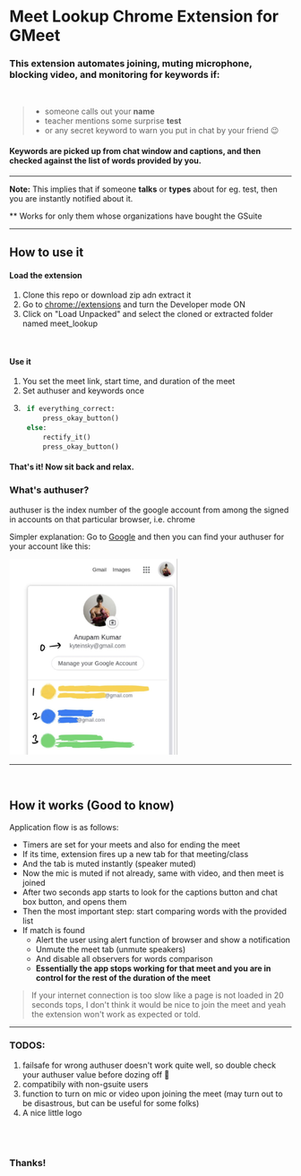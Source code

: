 
# Meet Lookup Chrome Extension for GMeet

### This extension automates joining, muting microphone, blocking video, and monitoring for keywords if:
<br />

> - someone calls out your **name**
> - teacher mentions some surprise **test**
> - or any secret keyword to warn you put in chat by your friend :wink:

#### Keywords are picked up from chat window and captions, and then checked against the list of words provided by you.

---
**Note:** This implies that if someone **talks** or **types** about for eg. test, then you are instantly notified about it.

** Works for only them whose organizations have bought the GSuite

---


## How to use it

#### Load the extension
1. Clone this repo or download zip adn extract it
2. Go to [chrome://extensions](chrome://extensions) and turn the Developer mode ON
3. Click on "Load Unpacked" and select the cloned or extracted folder named meet_lookup

<br />

#### Use it

1. You set the meet link, start time, and duration of the meet
2. Set authuser and keywords once
3. ```python
	if everything_correct:
		press_okay_button()
	else:
		rectify_it()
		press_okay_button()

#### That's it! Now sit back and relax.

### What's authuser?
authuser is the index number of the google account from among the signed in accounts on that particular browser, i.e. chrome

Simpler explanation: Go to [Google](https://google.com) and then you can find your authuser for your account like this:

<img src="assets/authuser.jpg" height="350px" width="300px" />

---

<br />

## How it works (Good to know)

Application flow is as follows:

- Timers are set for your meets and also for ending the meet
- If its time, extension fires up a new tab for that meeting/class
- And the tab is muted instantly (speaker muted)
- Now the mic is muted if not already, same with video, and then meet is joined
- After two seconds app starts to look for the captions button and chat box button, and opens them
- Then the most important step: start comparing words with the provided list
- If match is found
  - Alert the user using alert function of browser and show a notification
  - Unmute the meet tab (unmute speakers)
  - And disable all observers for words comparison
  - **Essentially the app stops working for that meet and you are in control for the rest of the duration of the meet**

> If your internet connection is too slow like a page is not loaded in 20 seconds tops, I don't think it would be nice to join the meet and yeah the extension won't work as expected or told.

---

### TODOS:
1. failsafe for wrong authuser doesn't work quite well, so double check your authuser value before dozing off :slightly_smiling_face:
2. compatibily with non-gsuite users
3. function to turn on mic or video upon joining the meet (may turn out to be disastrous, but can be useful for some folks)
4. A nice little logo

<br />
<br />

### Thanks!

